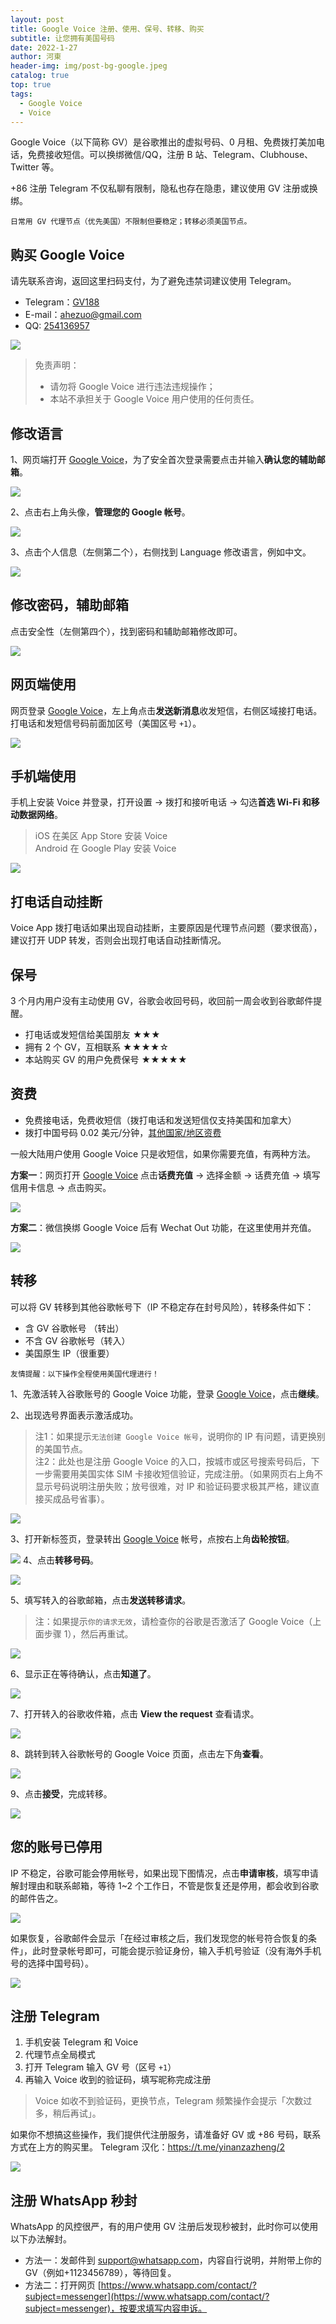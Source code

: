 ```yaml
---
layout: post
title: Google Voice 注册、使用、保号、转移、购买
subtitle: 让您拥有美国号码
date: 2022-1-27
author: 河東
header-img: img/post-bg-google.jpeg
catalog: true
top: true
tags:
  - Google Voice
  - Voice
---
```


Google Voice（以下简称 GV）是谷歌推出的虚拟号码、0 月租、免费拨打美加电话，免费接收短信。可以换绑微信/QQ，注册 B 站、Telegram、Clubhouse、Twitter 等。

+86 注册 Telegram 不仅私聊有限制，隐私也存在隐患，建议使用 GV 注册或换绑。

`日常用 GV 代理节点（优先美国）不限制但要稳定；转移必须美国节点。`


## 购买 Google Voice

请先联系咨询，返回这里扫码支付，为了避免违禁词建议使用 Telegram。
- Telegram：[GV188](https://t.me/GV188) 
- E-mail：<ahezuo@gmail.com>
- QQ: [254136957](http://wpa.qq.com/msgrd?v=3&uin=254136957&site=qq&menu=yes>)


![](https://i.imgur.com/6TtN8ON.png)

>免责声明：
>- 请勿将 Google Voice 进行违法违规操作；
>- 本站不承担关于 Google Voice 用户使用的任何责任。

## 修改语言

1、网页端打开 [Google Voice](https://voice.google.com/)，为了安全首次登录需要点击并输入**确认您的辅助邮箱**。

![](https://i.imgur.com/cAWNsRj.png)

2、点击右上角头像，**管理您的 Google 帐号**。

![](https://i.imgur.com/DKcKZQl.png)

3、点击个人信息（左侧第二个），右侧找到 Language 修改语言，例如中文。

![](https://i.imgur.com/oMYAOmY.png)
## 修改密码，辅助邮箱

点击安全性（左侧第四个），找到密码和辅助邮箱修改即可。

![](https://i.imgur.com/dmWyVKU.png)

## 网页端使用

网页登录 [Google Voice](https://voice.google.com/)，左上角点击**发送新消息**收发短信，右侧区域接打电话。\
打电话和发短信号码前面加区号（美国区号 `+1`）。

![](https://i.imgur.com/IrB7dd5.png)


## 手机端使用

手机上安装 Voice 并登录，打开设置 → 拨打和接听电话 → 勾选**首选 Wi-Fi 和移动数据网络**。

> iOS 在美区 App Store 安装 Voice\
> Android 在 Google Play 安装 Voice

![](https://i.imgur.com/TCY50ff.jpg)

## 打电话自动挂断

Voice App 拨打电话如果出现自动挂断，主要原因是代理节点问题（要求很高），建议打开 UDP 转发，否则会出现打电话自动挂断情况。


## 保号

3 个月内用户没有主动使用 GV，谷歌会收回号码，收回前一周会收到谷歌邮件提醒。

- 打电话或发短信给美国朋友 ★★★
- 拥有 2 个 GV，互相联系 ★★★★☆
- 本站购买 GV 的用户免费保号 ★★★★★
  

## 资费

- 免费接电话，免费收短信（拨打电话和发送短信仅支持美国和加拿大）
- 拨打中国号码 0.02 美元/分钟，[其他国家/地区资费](https://voice.google.com/u/0/rates?pli=1)

一般大陆用户使用 Google Voice 只是收短信，如果你需要充值，有两种方法。

**方案一**：网页打开 [Google Voice](https://voice.google.com/u/3/billing) 点击**话费充值** → 选择金额 → 话费充值 → 填写信用卡信息 → 点击购买。

![](https://i.imgur.com/5WiCJVa.png)

**方案二**：微信换绑 Google Voice 后有 Wechat Out 功能，在这里使用并充值。

![](https://i.imgur.com/facZ0Wb.jpg)


## 转移

可以将 GV 转移到其他谷歌帐号下（IP 不稳定存在封号风险），转移条件如下：

- 含 GV 谷歌帐号 （转出）
- 不含 GV 谷歌帐号（转入）
- 美国原生 IP（很重要） 

`友情提醒：以下操作全程使用美国代理进行！`

1、先激活转入谷歌账号的 Google Voice 功能，登录 [Google Voice](https://voice.google.com/u/0/messages)，点击**继续**。


2、出现选号界面表示激活成功。

> 注1：如果提示`无法创建 Google Voice 帐号`，说明你的 IP 有问题，请更换别的美国节点。\
> 注2：此处也是注册 Google Voice 的入口，按城市或区号搜索号码后，下一步需要用美国实体 SIM 卡接收短信验证，完成注册。（如果网页右上角不显示号码说明注册失败；放号很难，对 IP 和验证码要求极其严格，建议直接买成品号省事）。

![](https://i.imgur.com/b7Iiwn2.png)

3、打开新标签页，登录转出 [Google Voice](https://voice.google.com/u/0/messages) 帐号，点按右上角**齿轮按钮**。


![](https://i.imgur.com/FpZ4KxH.png)
4、点击**转移号码**。

![](https://i.imgur.com/OASFgdA.png)

5、填写转入的谷歌邮箱，点击**发送转移请求**。

> 注：如果提示`你的请求无效`，请检查你的谷歌是否激活了 Google Voice（上面步骤  1），然后再重试。

![](https://i.imgur.com/dnPKT2H.png)

6、显示正在等待确认，点击**知道了**。

![](https://i.imgur.com/YbWLJgg.png)

7、打开转入的谷歌收件箱，点击 **View the request** 查看请求。

![](https://i.imgur.com/4H0A9lC.png)

8、跳转到转入谷歌帐号的 Google Voice 页面，点击左下角**查看**。

![](https://i.imgur.com/Yl00SOG.png)

9、点击**接受**，完成转移。

![](https://i.imgur.com/naiWfji.png)




## 您的账号已停用

IP 不稳定，谷歌可能会停用帐号，如果出现下图情况，点击**申请审核**，填写申请解封理由和联系邮箱，等待 1~2 个工作日，不管是恢复还是停用，都会收到谷歌的邮件告之。

![](https://i.imgur.com/VIOrboX.jpg)

如果恢复，谷歌邮件会显示「在经过审核之后，我们发现您的帐号符合恢复的条件」，此时登录帐号即可，可能会提示验证身份，输入手机号验证（没有海外手机号的选择中国号码）。

![](https://i.imgur.com/U5YtEeO.jpg)

## 注册 Telegram

1. 手机安装 Telegram 和 Voice
2. 代理节点全局模式
3. 打开 Telegram 输入 GV 号（区号 `+1`）
4. 再输入 Voice 收到的验证码，填写昵称完成注册

> Voice 如收不到验证码，更换节点，Telegram 频繁操作会提示「次数过多，稍后再试」。

如果你不想搞这些操作，我们提供代注册服务，请准备好 GV 或 +86 号码，联系方式在上方的购买里。
Telegram 汉化：<https://t.me/yinanzazheng/2>

![](https://i.imgur.com/oxeu858.jpg)

## 注册 WhatsApp 秒封

WhatsApp 的风控很严，有的用户使用 GV 注册后发现秒被封，此时你可以使用以下办法解封。

- 方法一：发邮件到 <support@whatsapp.com>，内容自行说明，并附带上你的 GV（例如+1123456789），等待回复。
- 方法二：打开网页 [https://www.whatsapp.com/contact/?subject=messenger](https://www.whatsapp.com/contact/?subject=messenger)，按要求填写内容申诉。

